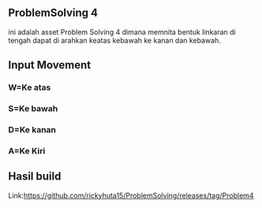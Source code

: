 ## ProblemSolving 4
ini adalah asset Problem Solving 4 dimana memnita bentuk linkaran di tengah dapat di arahkan keatas kebawah ke kanan dan kebawah.
## Input Movement
### W=Ke atas
### S=Ke bawah
### D=Ke kanan
### A=Ke Kiri
## Hasil build
Link:https://github.com/rickyhuta15/ProblemSolving/releases/tag/Problem4


